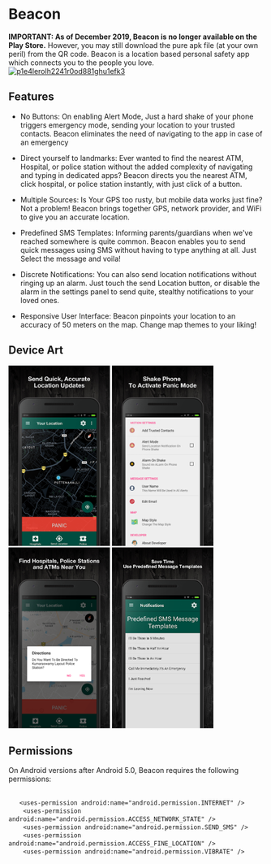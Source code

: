 # Beacon
**IMPORTANT: As of December 2019, Beacon is no longer available on the Play Store.** However, you may still download the pure apk file (at your own peril) from the QR code.
Beacon is a location based personal safety app which connects you to the people you love.</br>
<a href='https://postimages.org/' target='_blank'><img src='https://i.postimg.cc/JGvTkf6W/p1e4lerolh2241r0od881ghu1efk3.png' align = "centre" border='0' alt='p1e4lerolh2241r0od881ghu1efk3'/></a>
## Features

- No Buttons: On enabling Alert Mode, Just a hard shake of your phone triggers emergency mode, sending your location to your trusted contacts. Beacon eliminates the need of navigating to the app in case of an emergency

- Direct yourself to landmarks: Ever wanted to find the nearest ATM, Hospital, or police station without the added complexity of navigating and typing in dedicated apps? Beacon directs you the nearest ATM, click hospital, or police station instantly, with just click of a button.

- Multiple Sources: Is Your GPS too rusty, but mobile data works just fine? Not a problem! Beacon brings together GPS, network provider, and WiFi to give you an accurate location.

- Predefined SMS Templates: Informing parents/guardians when we've reached somewhere is quite common. Beacon enables you to send quick messages using SMS without having to type anything at all. Just Select the message and voila!

- Discrete Notifications: You can also send location notifications without ringing up an alarm. Just touch the send Location button, or disable the alarm in the settings panel to send quite, stealthy notifications to your loved ones.

- Responsive User Interface: Beacon pinpoints your location to an accuracy of 50 meters on the map. Change map themes to your liking!

## Device Art

<img src="https://github.com/arjunarao619/Beacon/blob/master/app/src/main/res/drawable/unnamed%20(1).png?raw=True" width="200" align = "centre" /> <img src="https://github.com/arjunarao619/Beacon/blob/master/app/src/main/res/drawable/unnamed%20(2).png?raw=True" width="200" align = "centre" /> <img src="https://github.com/arjunarao619/Beacon/blob/master/app/src/main/res/drawable/unnamed%20(3).png?raw=True" width="200" align = "centre" /> <img src="https://github.com/arjunarao619/Beacon/blob/master/app/src/main/res/drawable/unnamed%20(4).png?raw=True" width="200" align = "centre" />

## Permissions
On Android versions after Android 5.0, Beacon requires the following permissions:
```

   <uses-permission android:name="android.permission.INTERNET" />
    <uses-permission android:name="android.permission.ACCESS_NETWORK_STATE" />
    <uses-permission android:name="android.permission.SEND_SMS" />
    <uses-permission android:name="android.permission.ACCESS_FINE_LOCATION" />
    <uses-permission android:name="android.permission.VIBRATE" />
```
    




